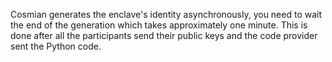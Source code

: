 Cosmian generates the enclave's identity asynchronously, you need to wait the end of the generation which takes approximately one minute. This is done after all the participants send their public keys and the code provider sent the Python code.